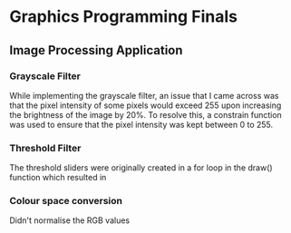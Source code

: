 # Graphics Programming Finals

## Image Processing Application

### Grayscale Filter

While implementing the grayscale filter, an issue that I came across was that the pixel intensity of some pixels would exceed 255 upon increasing the brightness of the image by 20%. To resolve this, a constrain function was used to ensure that the pixel intensity was kept between 0 to 255.

### Threshold Filter

The threshold sliders were originally created in a for loop in the draw() function which resulted in

### Colour space conversion

Didn't normalise the RGB values
